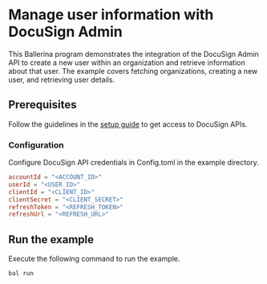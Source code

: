 # Manage user information with DocuSign Admin

This Ballerina program demonstrates the integration of the DocuSign Admin API to create a new user within an organization and retrieve information about that user. The example covers fetching organizations, creating a new user, and retrieving user details.

## Prerequisites

Follow the guidelines in the [setup guide](https://github.com/ballerina-platform/module-ballerinax-docusign.dsadmin?tab=readme-ov-file#setup-guide) to get access to DocuSign APIs.

### Configuration

Configure DocuSign API credentials in Config.toml in the example directory.

```toml
accountId = "<ACCOUNT_ID>"
userId = "<USER_ID>"
clientId = "<CLIENT_ID>"
clientSecret = "<CLIENT_SECRET>"
refreshToken = "<REFRESH_TOKEN>"
refreshUrl = "<REFRESH_URL>"
```

## Run the example

Execute the following command to run the example.

```ballerina
bal run
```
